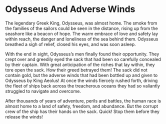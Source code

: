 # Odysseus And Adverse Winds

The legendary Greek King, Odysseus, was almost home. The smoke from the families of the sailors could be seen in the distance, rising up from the seashore like a beacon of hope. The warm embrace of love and safety lay within reach, the danger and loneliness of the sea behind them. Odysseus breathed a sigh of relief, closed his eyes, and was soon asleep.

With the end in sight, Odysseus’s men finally found their opportunity. They crept over and greedily eyed the sack that had been so carefully concealed by their captain. With great anticipation of the riches that lay within, they tore open the sack. How their greed betrayed them! The sack did not contain gold, but the adverse winds that had been bottled up and given to Odysseus by King Aeolus! At once the winds fiercely rushed forth, driving the fleet of ships back across the treacherous oceans they had so valiantly struggled to navigate and overcome.

After thousands of years of adventure, perils and battles, the human race is almost home to a land of safety, freedom, and abundance. But the corrupt crew of the ship has their hands on the sack. Quick! Stop them before they release the winds!